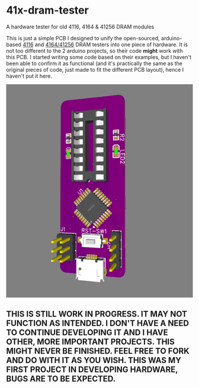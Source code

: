 # 41x-dram-tester  

A hardware tester for old 4116, 4164 &amp; 41256 DRAM modules  

This is just a simple PCB I designed to unify the open-sourced, arduino-based [4116](https://labs.frostbox.net/2020/03/24/4116-d-ram-tester-with-schematics-and-code/) and [4164/41256](https://forum.defence-force.org/viewtopic.php?t=1699) DRAM testers into one piece of hardware. It is not too different to the 2 arduino projects, so their code **might** work with this PCB. I started writing some code based on their examples, but I haven't been able to confirm it as functional (and it's practically the same as the original pieces of code, just made to fit the different PCB layout), hence I haven't put it here.  

!["PCB render"](./dram-tester/Dram_tester_3d.png)

## THIS IS STILL WORK IN PROGRESS. IT MAY NOT FUNCTION AS INTENDED. I DON'T HAVE A NEED TO CONTINUE DEVELOPING IT AND I HAVE OTHER, MORE IMPORTANT PROJECTS. THIS MIGHT NEVER BE FINISHED. FEEL FREE TO FORK AND DO WITH IT AS YOU WISH. THIS WAS MY FIRST PROJECT IN DEVELOPING HARDWARE, BUGS ARE TO BE EXPECTED.  
